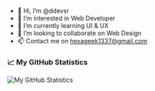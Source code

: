 - 👋 Hi, I’m @ddevsr
- 👀 I’m interested in Web Developer
- 🌱 I’m currently learning UI & UX
- 💞️ I’m looking to collaborate on Web Design
- 📫 Contact me on hexageek1337@gmail.com

### 📈 My GitHub Statistics

![My GitHub Statistics](https://github-readme-stats.vercel.app/api?username=ddevsr&count_private=true&show_icons=true&hide_title=true)

<!---
ddevsr/ddevsr is a ✨ special ✨ repository because its `README.md` (this file) appears on your GitHub profile.
You can click the Preview link to take a look at your changes.
--->
